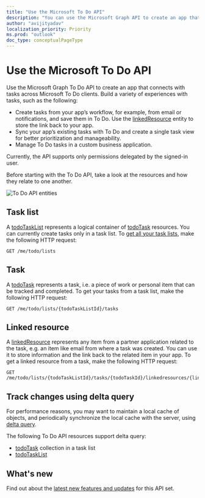 ```yaml
---
title: "Use the Microsoft To Do API"
description: "You can use the Microsoft Graph API to create an app that connects with tasks in Microsoft To Do."
author: "avijityadav"
localization_priority: Priority
ms.prod: "outlook"
doc_type: conceptualPageType
---
```


# Use the Microsoft To Do API

Use the Microsoft Graph To Do API to create an app that connects with tasks across Microsoft To Do clients. Build a variety of experiences with tasks, such as the following:

* Create tasks from your app’s workflow, for example, from email or notifications, and save them in To Do. Use the [linkedResource](linkedresource.md) entity to store the link back to your app.
* Sync your app’s existing tasks with To Do and create a single task view for better prioritization and manageability.
* Manage To Do tasks in a custom business application.

Currently, the API supports only permissions delegated by the signed-in user.
 
Before starting with the To Do API, take a look at the resources and how they relate to one another.

![To Do API entities](/graph/images/todo-api-entities.png)

## Task list

A [todoTaskList](./todotasklist.md) represents a logical container of [todoTask](./todotask.md) resources. You can currently create tasks only in a task list. To [get all your task lists](../api/todotasklist-get.md), make the following HTTP request:

``` http
GET /me/todo/lists
```

## Task

A [todoTask](./todotask.md) represents a task, i.e. a piece of work or personal item that can be tracked and completed. To get your tasks from a task list, make the following HTTP request:
``` http
GET /me/todo/lists/{todoTaskListId}/tasks
```

## Linked resource

A [linkedResource](linkedresource.md) represents any item from a partner application related to the task, e.g. an item like email from where a task was created. You can use it to store information and the link back to the related item in your app. To get a linked resource from a task, make the following HTTP request:
``` http
GET /me/todo/lists/{todoTaskListId}/tasks/{todoTaskId}/linkedresources/{linkedResourceId}
```

## Track changes using delta query

For performance reasons, you may want to maintain a local cache of objects, and periodically synchronize the local cache with the server, using [delta query](/graph/delta-query-overview). 

The following To Do API resources support delta query:
* [todoTask](./todotask.md) collection in a task list
* [todoTaskList](./todotasklist.md)

## What's new
Find out about the [latest new features and updates](/graph/whats-new-overview) for this API set.

